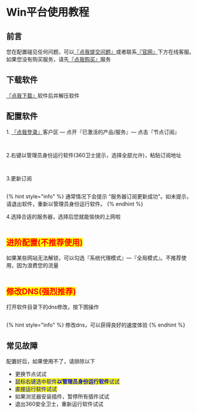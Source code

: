 # Win平台使用教程

## **前言**

您在配置碰见任何问题，可以[『点我提交问题』](https://www.lengjiao.me/submitticket.php)或者联系[『官网』](https://www.lengjiao.me)下方在线客服。如果您没有购买服务，请先[『点我购买』](https://www.lengjiao.me/cart.php)服务

## 下载软件

&#x20;[『点我下载』](https://alumninpustedutw-my.sharepoint.com/:u:/g/personal/empty\_alumni\_npust\_edu\_tw/Efg633LAYOFDlFc1rEru5XcBpy0dqzSNnjw2Ddfg\_mmSyw?download=1)软件后并解压软件

## 配置软件

1\. [『点我登录』](https://www.lengjiao.me/clientarea.php)客户区 — 点开『已激活的产品/服务』— 点击『节点订阅』

<figure><img src="https://img.lengjiao.me/win/w1.png" alt=""><figcaption></figcaption></figure>

<figure><img src="https://img.lengjiao.me/win/w2.png" alt=""><figcaption></figcaption></figure>

2.右键以管理员身份运行软件(360卫士提示，选择全部允许)，粘贴订阅地址

<figure><img src="https://img.lengjiao.me/win/w3.png" alt=""><figcaption></figcaption></figure>

<figure><img src="https://img.lengjiao.me/win/w4.png" alt=""><figcaption></figcaption></figure>

3.更新订阅

<figure><img src="https://img.lengjiao.me/win/w5.png" alt=""><figcaption></figcaption></figure>

{% hint style="info" %}
通常情况下会提示  “服务器订阅更新成功"。如未提示，请退出软件，重新以管理员身份运行软件。
{% endhint %}

4.选择合适的服务器，选择后您就能愉快的上网啦

<figure><img src="https://img.lengjiao.me/win/w6.png" alt=""><figcaption></figcaption></figure>

## <mark style="color:red;">进阶配置(不推荐使用)</mark>

如果某些网站无法解锁，可以勾选『系统代理模式』—『全局模式』。不推荐使用，因为浪费您的流量

<figure><img src="https://img.lengjiao.me/win/w7.png" alt=""><figcaption></figcaption></figure>

## <mark style="color:red;">修改DNS(强烈推荐)</mark>

打开软件目录下的dns修改，按下图操作

<figure><img src="https://img.lengjiao.me/win/w8.png" alt=""><figcaption></figcaption></figure>

{% hint style="info" %}
修改dns，可以获得良好的速度体验
{% endhint %}

## 常见故障

配置好后，如果使用不了，请排除以下

* 更换节点试试
* <mark style="color:blue;">鼠标右键选中软件</mark><mark style="color:blue;">**以管理员身份运行软件**</mark><mark style="color:blue;">试试</mark>
* <mark style="color:blue;">直接运行软件试试</mark>
* 如果浏览器安装插件，暂停所有插件试试
* 退出360安全卫士，重新运行软件试试

